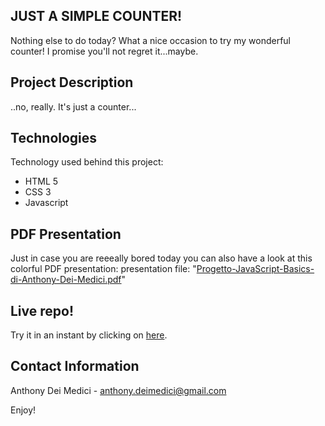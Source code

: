 ## JUST A SIMPLE COUNTER!
Nothing else to do today? What a nice occasion to try my wonderful counter! I promise you'll not regret it...maybe.

## Project Description
..no, really. It's just a counter...

## Technologies
Technology used behind this project:
* HTML 5
* CSS 3
* Javascript

## PDF Presentation
Just in case you are reeeally bored today you can also have a look at this colorful PDF presentation:
presentation file: "[Progetto-JavaScript-Basics-di-Anthony-Dei-Medici.pdf](https://github.com/AnthonyDM-Dev/Just_A_Simple_Counter/blob/main/Progetto-Javascript-Basics-di-Anthony-Dei-Medici.pdf)"

## Live repo!
Try it in an instant by clicking on [here](https://anthonydm-dev.github.io/Just_A_Simple_Counter/).

## Contact Information
Anthony Dei Medici - anthony.deimedici@gmail.com

Enjoy!
